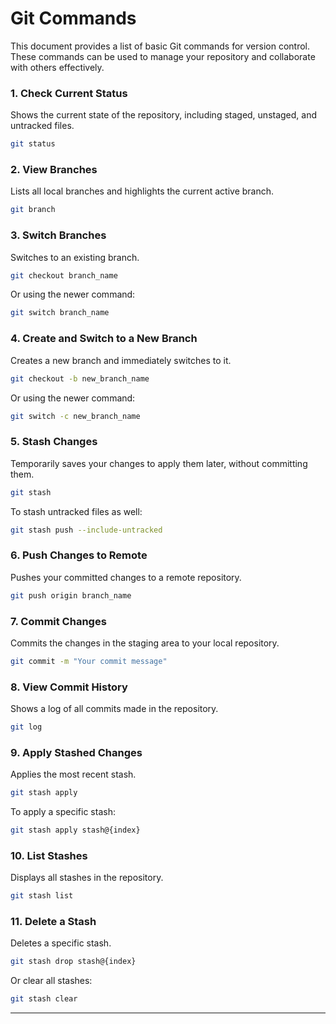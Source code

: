 # Git Commands

This document provides a list of basic Git commands for version control. These commands can be used to manage your repository and collaborate with others effectively.

### 1. **Check Current Status**

Shows the current state of the repository, including staged, unstaged, and untracked files.

```bash
git status
```

### 2. **View Branches**

Lists all local branches and highlights the current active branch.

```bash
git branch
```

### 3. **Switch Branches**

Switches to an existing branch.

```bash
git checkout branch_name
```

Or using the newer command:

```bash
git switch branch_name
```

### 4. **Create and Switch to a New Branch**

Creates a new branch and immediately switches to it.

```bash
git checkout -b new_branch_name
```

Or using the newer command:

```bash
git switch -c new_branch_name
```

### 5. **Stash Changes**

Temporarily saves your changes to apply them later, without committing them.

```bash
git stash
```

To stash untracked files as well:

```bash
git stash push --include-untracked
```

### 6. **Push Changes to Remote**

Pushes your committed changes to a remote repository.

```bash
git push origin branch_name
```

### 7. **Commit Changes**

Commits the changes in the staging area to your local repository.

```bash
git commit -m "Your commit message"
```

### 8. **View Commit History**

Shows a log of all commits made in the repository.

```bash
git log
```

### 9. **Apply Stashed Changes**

Applies the most recent stash.

```bash
git stash apply
```

To apply a specific stash:

```bash
git stash apply stash@{index}
```

### 10. **List Stashes**

Displays all stashes in the repository.

```bash
git stash list
```

### 11. **Delete a Stash**

Deletes a specific stash.

```bash
git stash drop stash@{index}
```

Or clear all stashes:

```bash
git stash clear
```

---

